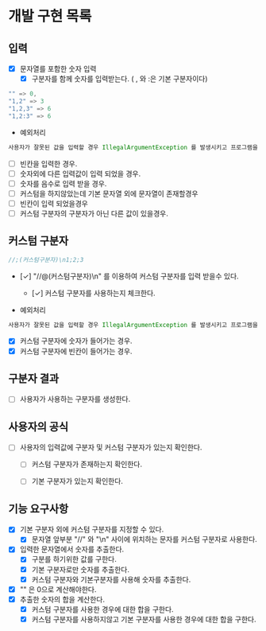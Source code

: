 # 개발 구현 목록

## 입력

- [x] 문자열를 포함한 숫자 입력
  - [x] 구분자를 함께 숫자를 입력받는다. ( , 와 :은 기본 구분자이다)
  
```java
"" => 0,
"1,2" => 3
"1,2,3" => 6
"1,2:3" => 6
```

- 예외처리 

```java
사용자가 잘못된 값을 입력할 경우 IllegalArgumentException 를 발생시키고 프로그램을 종료시킨다.
```
- [ ] 빈칸을 입력한 경우.
- [ ] 숫자외에 다른 입력값이 입력 되었을 경우.
- [ ] 숫자를 음수로 입력 받을 경우.
- [ ] 커스텀을 하지않았는데 기본 문자열 외에 문자열이 존재할경우
- [ ] 빈칸이 입력 되었을경우
- [ ] 커스텀 구분자의 구분자가 아닌 다른 값이 있을경우.

## 커스텀 구분자

```java
//;(커스텀구분자)\n1;2;3
```
- [✓] "//@(커스텀구분자)\n" 를 이용하여 커스텀 구분자를 입력 받을수 있다.
  - [✓] 커스텀 구분자를 사용하는지 체크한다.
  

- 예외처리

```java
사용자가 잘못된 값을 입력할 경우 IllegalArgumentException 를 발생시키고 프로그램을 종료시킨다.
```
- [x] 커스텀 구분자에 숫자가 들어가는 경우.
- [x] 커스텀 구분자에 빈칸이 들어가는 경우.

## 구분자 결과

- [ ] 사용자가 사용하는 구분자를 생성한다.


## 사용자의 공식

- [ ] 사용자의 입력값에 구분자 및 커스텀 구분자가 있는지 확인한다.
  - [ ] 커스텀 구분자가 존재하는지 확인한다.
  - [ ] 기본 구분자가 있는지 확인한다.



## 기능 요구사항
- [x] 기본 구분자 외에 커스텀 구분자를 지정할 수 있다.
  - [x] 문자열 앞부분 "//" 와 "\n" 사이에 위치하는 문자를 커스텀 구분자로 사용한다.
- [x] 입력한 문자열에서 숫자를 추출한다.
  - [x] 구분를 하기위한 값를 구한다.
  - [x] 기본 구분자로만 숫자를 추출한다.
  - [x] 커스텀 구분자와 기본구분자를 사용해 숫자를 추출한다.
- [x] "" 은 0으로 계산해야한다.
- [x] 추출한 숫자의 합을 계산한다.
  - [x] 커스텀 구분자를 사용한 경우에 대한 합을 구한다.
  - [X] 커스텀 구분자를 사용하지않고 기본 구분자를 사용한 경우에 대한 합을 구한다.